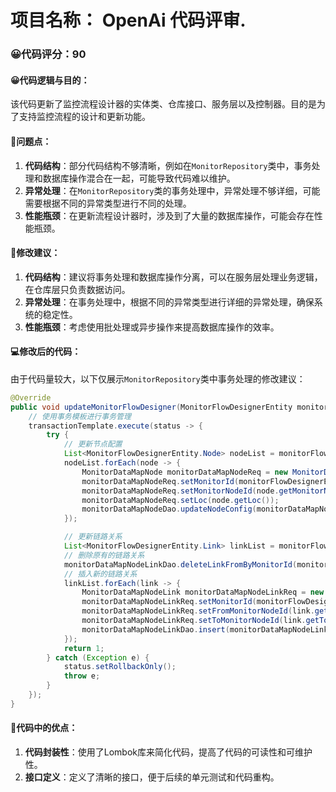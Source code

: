 # 项目名称： OpenAi 代码评审.

### 😀代码评分：90
#### 😀代码逻辑与目的：
该代码更新了监控流程设计器的实体类、仓库接口、服务层以及控制器。目的是为了支持监控流程的设计和更新功能。

#### 🎯问题点：
1. **代码结构**：部分代码结构不够清晰，例如在`MonitorRepository`类中，事务处理和数据库操作混合在一起，可能导致代码难以维护。
2. **异常处理**：在`MonitorRepository`类的事务处理中，异常处理不够详细，可能需要根据不同的异常类型进行不同的处理。
3. **性能瓶颈**：在更新流程设计器时，涉及到了大量的数据库操作，可能会存在性能瓶颈。

#### 🎯修改建议：
1. **代码结构**：建议将事务处理和数据库操作分离，可以在服务层处理业务逻辑，在仓库层只负责数据访问。
2. **异常处理**：在事务处理中，根据不同的异常类型进行详细的异常处理，确保系统的稳定性。
3. **性能瓶颈**：考虑使用批处理或异步操作来提高数据库操作的效率。

#### 💻修改后的代码：
由于代码量较大，以下仅展示`MonitorRepository`类中事务处理的修改建议：

```java
@Override
public void updateMonitorFlowDesigner(MonitorFlowDesignerEntity monitorFlowDesignerEntity) {
    // 使用事务模板进行事务管理
    transactionTemplate.execute(status -> {
        try {
            // 更新节点配置
            List<MonitorFlowDesignerEntity.Node> nodeList = monitorFlowDesignerEntity.getNodeList();
            nodeList.forEach(node -> {
                MonitorDataMapNode monitorDataMapNodeReq = new MonitorDataMapNode();
                monitorDataMapNodeReq.setMonitorId(monitorFlowDesignerEntity.getMonitorId());
                monitorDataMapNodeReq.setMonitorNodeId(node.getMonitorNodeId());
                monitorDataMapNodeReq.setLoc(node.getLoc());
                monitorDataMapNodeDao.updateNodeConfig(monitorDataMapNodeReq);
            });

            // 更新链路关系
            List<MonitorFlowDesignerEntity.Link> linkList = monitorFlowDesignerEntity.getLinkList();
            // 删除原有的链路关系
            monitorDataMapNodeLinkDao.deleteLinkFromByMonitorId(monitorFlowDesignerEntity.getMonitorId());
            // 插入新的链路关系
            linkList.forEach(link -> {
                MonitorDataMapNodeLink monitorDataMapNodeLinkReq = new MonitorDataMapNodeLink();
                monitorDataMapNodeLinkReq.setMonitorId(monitorFlowDesignerEntity.getMonitorId());
                monitorDataMapNodeLinkReq.setFromMonitorNodeId(link.getFrom());
                monitorDataMapNodeLinkReq.setToMonitorNodeId(link.getTo());
                monitorDataMapNodeLinkDao.insert(monitorDataMapNodeLinkReq);
            });
            return 1;
        } catch (Exception e) {
            status.setRollbackOnly();
            throw e;
        }
    });
}
```

#### 🤔代码中的优点：
1. **代码封装性**：使用了Lombok库来简化代码，提高了代码的可读性和可维护性。
2. **接口定义**：定义了清晰的接口，便于后续的单元测试和代码重构。